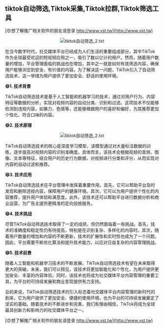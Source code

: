 ## **tiktok自动筛选,Tiktok采集,Tiktok拉群,Tiktok筛选工具**

[😍想了解推广相关软件的朋友请登录 http://www.vst.tw](http://www.vst.tw)

 <center><img src="https://vst.tw/MP4/tuiguang/png/0.png" alt="tiktok自动筛选_2.txt"></center>

在当今数字时代，社交媒体平台已经成为人们生活的重要组成部分，其中TikTok作为全球最受欢迎的短视频应用之一，吸引了数以亿计的用户。然而，随着用户数量的增加，平台管理面临的挑战也在增加，其中之一就是如何有效筛选内容，确保用户能够浏览到安全、有价值的内容。为了解决这一问题，TikTok引入了自动筛选技术，这一举措为用户提供了更加安全、舒适的使用环境。

**😄1. 技术背景**

TikTok自动筛选技术是基于人工智能和机器学习的技术，通过对用户行为、内容特征等数据的分析，实现对视频内容的自动分类、识别和过滤。这项技术不仅能够检测到违规内容，如暴力、色情等，还能够根据用户的喜好和偏好，为其推荐更加个性化、符合口味的内容。

**😄2. 技术原理**

 <center><img src="https://vst.tw/MP4/tuiguang/png/4.png" alt="tiktok自动筛选_2.txt"></center>

TikTok自动筛选技术的核心是深度学习模型，该模型通过对大量标注数据的训练，逐步提高对视频内容的识别准确度。具体而言，该技术会根据视频的音频、图像、文本等特征，结合用户的历史行为数据，对视频进行分类和评分，从而实现对内容的自动过滤和推荐。

**😄3. 技术应用**

TikTok自动筛选技术在平台管理中发挥着重要作用。首先，它可以帮助平台及时发现和删除违规内容，保障用户的健康环境。其次，它可以为用户提供个性化的内容推荐，提升用户体验和满意度。此外，该技术还可以帮助平台进行数据分析和商业运营，为广告主提供更精准的定向投放服务。

**😄4. 技术挑战**

尽管TikTok自动筛选技术取得了一定的成绩，但仍然面临着一些挑战。首先，技术的准确度和稳定性仍有待提高，特别是在识别复杂、多样化的内容时。其次，随着用户数量的增加和内容的不断更新，技术的扩展性和实时性也成为了一个问题。因此，平台需要不断优化算法和提升技术能力，以应对日益复杂的内容管理挑战。

**😄5. 技术前景**

随着人工智能和机器学习技术的不断发展，TikTok自动筛选技术有望在未来取得更大的突破。未来，我们可以预见，该技术将更加智能化和个性化，为用户提供更加安全、丰富的内容体验。同时，该技术也将成为社交媒体平台内容管理的重要工具，为平台的可持续发展和商业变现提供有力支持。

总的来说，TikTok自动筛选技术的引入标志着社交媒体平台内容管理的新时代的到来，它为用户提供了更加安全、便捷的使用环境，也为平台的可持续发展奠定了坚实的基础。随着技术的不断进步和完善，我们有理由相信，TikTok将成为全球最具创新力和影响力的社交媒体平台之一。

[😍想了解推广相关软件的朋友请登录 http://www.vst.tw](http://www.vst.tw)



